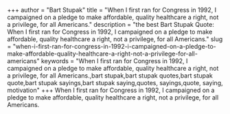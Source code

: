 +++
author = "Bart Stupak"
title = "When I first ran for Congress in 1992, I campaigned on a pledge to make affordable, quality healthcare a right, not a privilege, for all Americans."
description = "the best Bart Stupak Quote: When I first ran for Congress in 1992, I campaigned on a pledge to make affordable, quality healthcare a right, not a privilege, for all Americans."
slug = "when-i-first-ran-for-congress-in-1992-i-campaigned-on-a-pledge-to-make-affordable-quality-healthcare-a-right-not-a-privilege-for-all-americans"
keywords = "When I first ran for Congress in 1992, I campaigned on a pledge to make affordable, quality healthcare a right, not a privilege, for all Americans.,bart stupak,bart stupak quotes,bart stupak quote,bart stupak sayings,bart stupak saying,quotes, sayings,quote, saying, motivation"
+++
When I first ran for Congress in 1992, I campaigned on a pledge to make affordable, quality healthcare a right, not a privilege, for all Americans.
